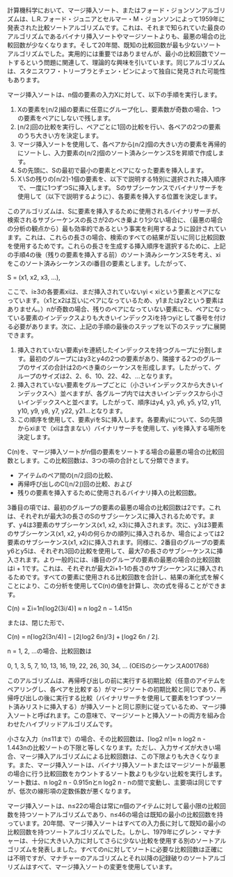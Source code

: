 計算機科学において、マージ挿入ソート、またはフォード・ジョンソンアルゴリズムは、L.R.フォード・ジュニアとセルマー・M・ジョンソンによって1959年に発表された比較ソートアルゴリズムです。これは、それまで知られていた最良のアルゴリズムであるバイナリ挿入ソートやマージソートよりも、最悪の場合の比較回数が少なくなります。そして20年間、既知の比較回数が最も少ないソートアルゴリズムでした。実用的には重要ではありませんが、最小の比較回数でソートするという問題に関連して、理論的な興味を引いています。同じアルゴリズムは、スタニスワフ・トリーブラとチェン・ピンによって独自に発見された可能性もあります。

マージ挿入ソートは、n個の要素の入力Xに対して、以下の手順を実行します。

1. Xの要素を⌊n/2⌋組の要素に任意にグループ化し、要素数が奇数の場合、1つの要素をペアにしないで残します。
2. ⌊n/2⌋回の比較を実行し、ペアごとに1回の比較を行い、各ペアの2つの要素のうち大きい方を決定します。
3. マージ挿入ソートを使用して、各ペアから⌊n/2⌋個の大きい方の要素を再帰的にソートし、入力要素の⌊n/2⌋個のソート済みシーケンスSを昇順で作成します。
4. Sの先頭に、Sの最初で最小の要素とペアになった要素を挿入します。
5. X∖Sの残りの⌈n/2⌉-1個の要素を、以下で説明する特別に選択された挿入順序で、一度に1つずつSに挿入します。 Sのサブシーケンスでバイナリサーチを使用して（以下で説明するように）、各要素を挿入する位置を決定します。

このアルゴリズムは、Sに要素を挿入するために使用されるバイナリサーチが、検索されるサブシーケンスの長さが2のべき乗より1少ない場合に、（最悪の場合の分析の観点から）最も効率的であるという事実を利用するように設計されています。これは、これらの長さの場合、検索のすべての結果が互いに同じ比較回数を使用するためです。これらの長さを生成する挿入順序を選択するために、上記の手順4の後（残りの要素を挿入する前）のソート済みシーケンスSを考え、xiをこのソート済みシーケンスのi番目の要素とします。したがって、

S = (x1, x2, x3, …),

ここで、i≥3の各要素xiは、まだ挿入されていないyi < xiという要素とペアになっています。（x1とx2は互いにペアになっているため、y1またはy2という要素はありません。）nが奇数の場合、残りのペアになっていない要素にも、ペアになっている要素のインデックスよりも大きいインデックスiを持つyiとして番号を付ける必要があります。次に、上記の手順の最後のステップを以下のステップに展開できます。

1. 挿入されていない要素yiを連続したインデックスを持つグループに分割します。最初のグループにはy3とy4の2つの要素があり、隣接する2つのグループのサイズの合計は2のべき乗のシーケンスを形成します。したがって、グループのサイズは2、2、6、10、22、42、...となります。
2. 挿入されていない要素をグループごとに（小さいインデックスから大きいインデックスへ）並べますが、各グループ内では大きいインデックスから小さいインデックスへと並べます。したがって、順序はy4, y3, y6, y5, y12, y11, y10, y9, y8, y7, y22, y21…となります。
3. この順序を使用して、要素yiをSに挿入します。各要素yiについて、Sの先頭からxiまで（xiは含まない）バイナリサーチを使用して、yiを挿入する場所を決定します。

C(n)を、マージ挿入ソートがn個の要素をソートする場合の最悪の場合の比較回数とします。この比較回数は、3つの項の合計として分類できます。

* アイテムのペア間の⌊n/2⌋回の比較、
* 再帰呼び出しのC(⌊n/2⌋)回の比較、および
* 残りの要素を挿入するために使用されるバイナリ挿入の比較回数。

3番目の項では、最初のグループの要素の最悪の場合の比較回数は2です。これは、それぞれが最大3の長さのSのサブシーケンスに挿入されるためです。まず、y4は3要素のサブシーケンス(x1, x2, x3)に挿入されます。次に、y3は3要素のサブシーケンス(x1, x2, y4)の何らかの順列に挿入されるか、場合によっては2要素のサブシーケンス(x1, x2)に挿入されます。同様に、2番目のグループの要素y6とy5は、それぞれ3回の比較を使用して、最大7の長さのサブシーケンスに挿入されます。より一般的には、i番目のグループの要素の最悪の場合の比較回数はi + 1です。これは、それぞれが最大2i+1-1の長さのサブシーケンスに挿入されるためです。すべての要素に使用される比較回数を合計し、結果の漸化式を解くことにより、この分析を使用してC(n)の値を計算し、次の式を得ることができます。

C(n) = Σi=1n⌈log2(3i/4)⌉ ≈ n log2 n − 1.415n

または、閉じた形で、

C(n) = n⌈log2(3n/4)⌉ − ⌊2⌊log2 6n⌋/3⌋ + ⌊log2 6n / 2⌋.

n = 1, 2, …の場合、比較回数は

0, 1, 3, 5, 7, 10, 13, 16, 19, 22, 26, 30, 34, ... (OEISのシーケンスA001768)

このアルゴリズムは、再帰呼び出しの前に実行する初期比較（任意のアイテムをペアリングし、各ペアを比較する）がマージソートの初期比較と同じであり、再帰呼び出しの後に実行する比較（バイナリサーチを使用して要素を1つずつソート済みリストに挿入する）が挿入ソートと同じ原則に従っているため、マージ挿入ソートと呼ばれます。この意味で、マージソートと挿入ソートの両方を組み合わせたハイブリッドアルゴリズムです。

小さな入力（n≤11まで）の場合、その比較回数は、⌈log2 n!⌉≈ n log2 n - 1.443nの比較ソートの下限と等しくなります。ただし、入力サイズが大きい場合、マージ挿入アルゴリズムによる比較回数は、この下限よりも大きくなります。また、マージ挿入ソートは、バイナリ挿入ソートまたはマージソートが最悪の場合に行う比較回数をカウントするソート数よりも少ない比較を実行します。ソート数は、n log2 n - 0.915nとn log2 n - nの間で変動し、主要項は同じですが、低次の線形項の定数係数が悪くなります。

マージ挿入ソートは、n≤22の場合は常にn個のアイテムに対して最小限の比較回数を持つソートアルゴリズムであり、n≤46の場合は既知の最小の比較回数を持っています。20年間、マージ挿入ソートはすべての入力長に対して既知の最小の比較回数を持つソートアルゴリズムでした。しかし、1979年にグレン・マナチャーは、十分に大きい入力に対してさらに少ない比較を使用する別のソートアルゴリズムを発表しました。すべてのnに対してソートに必要な比較回数は正確には不明ですが、マナチャーのアルゴリズムとそれ以降の記録破りのソートアルゴリズムはすべて、マージ挿入ソートの変更を使用しています。
